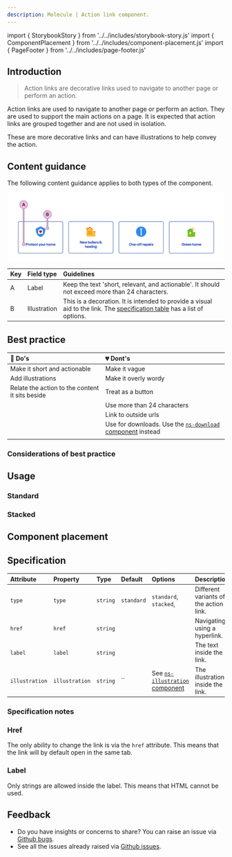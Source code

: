 ```yaml
---
description: Molecule | Action link component.
---
```


import { StorybookStory } from '../../includes/storybook-story.js'
import { ComponentPlacement } from '../../includes/component-placement.js'
import { PageFooter } from '../../includes/page-footer.js'

## Introduction

> Action links are decorative links used to navigate to another page or perform an action.

Action links are used to navigate to another page or perform an action. They are used to support the main actions on a page. It is expected that action links are grouped together and are not used in isolation.

These are more decorative links and can have illustrations to help convey the action.

## Content guidance

The following content guidance applies to both types of the component.

![Action link](images/ns-action-link/content-guidance-standard.webp)

| Key | Field type | Guidelines |
| :--- | :--- | :--- |
| A | Label | Keep the text 'short, relevant, and actionable'. It should not exceed more than 24 characters. |
| B | Illustration | This is a decoration. It is intended to provide a visual aid to the link. The [specification table](#specification) has a list of options. |




## Best practice

| 💚 Do's                                                                 | 💔 Dont's                                                                                |
| :--------------------------------------------------------------------- | :-------------------------------------------------------------------------------------- |
| Make it short and actionable                                           | Make it vague                                                                           |
| Add illustrations                                                      | Make it overly wordy                                                                    |
| Relate the action to the content it sits beside                        | Treat as a button                                                                       |
|                                                                        | Use more than 24 characters                                                             |
|                                                                        | Link to outside urls                                                                    |
|                                                                        | Use for downloads. Use the [`ns-download` component](../components/ns-download) instead |
|                                                                        |                                                                                         |

### Considerations of best practice

## Usage

### Standard

<StorybookStory story="components-ns-action-link--standard"></StorybookStory>

### Stacked

<StorybookStory story="components-ns-action-link--stacked"></StorybookStory>

## Component placement

<ComponentPlacement component="ns-action-link" parentComponents="ns-column"></ComponentPlacement>

## Specification

| Attribute | Property | Type     | Default       | Options                                                                      | Description                    |
| :-------- | :------- | :------- | :------------ | :--------------------------------------------------------------------------- | :----------------------------- |
| `type`    | `type`   | `string` | `standard`      | `standard`, `stacked`,                            | Different variants of the action link. |
| `href`    | `href`   | `string` |               |                                    | Navigating using a hyperlink.  |
| `label`   | `label`  | `string` |               |                                    | The text inside the link.      |
| `illustration`    | `illustration`   | `string` | `` |  See [`ns-illustration` component](../components/ns-illustration) | The illustration inside the link.       |

### Specification notes

### Href

The only ability to change the link is via the `href` attribute. This means that the link will by default open in the same tab.

### Label

Only strings are allowed inside the label. This means that HTML cannot be used.

## Feedback

* Do you have insights or concerns to share? You can raise an issue via [Github bugs](https://github.com/ConnectedHomes/nucleus/issues/new?assignees=&labels=Bug&template=a--bug-report.md&title=[bug]%2[ns-action-link]).
* See all the issues already raised via [Github issues](https://github.com/connectedHomes/nucleus/issues?utf8=%E2%9C%93&q=is%3Aopen+is%3Aissue+label%3ABug+[ns-action-link]).

<PageFooter></PageFooter>